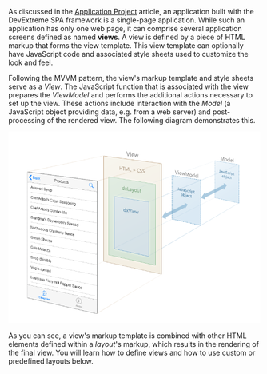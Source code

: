 As discussed in the [Application Project](/concepts/40%20SPA%20Framework/01%20Application%20Project '/Documentation/Guide/SPA_Framework/Application_Project/') article, an application built with the DevExtreme SPA framework is a single-page application. While such an application has only one web page, it can comprise several application screens defined as named **views**. A view is defined by a piece of HTML markup that forms the view template. This view template can optionally have JavaScript code and associated style sheets used to customize the look and feel.

Following the MVVM pattern, the view's markup template and style sheets serve as a *View*. The JavaScript function that is associated with the view prepares the *ViewModel* and performs the additional actions necessary to set up the view. These actions include interaction with the *Model* (a JavaScript object providing data, e.g. from a web server) and post-processing of the rendered view. The following diagram demonstrates this.

![Application Structure](/images/PhoneJS/Views-and-Layouts.png)

As you can see, a view's markup template is combined with other HTML elements defined within a *layout*'s markup, which results in the rendering of the final view. You will learn how to define views and how to use custom or predefined layouts below.